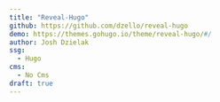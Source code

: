 ```yaml
---
title: "Reveal-Hugo"
github: https://github.com/dzello/reveal-hugo
demo: https://themes.gohugo.io/theme/reveal-hugo/#/
author: Josh Dzielak
ssg:
  - Hugo
cms:
  - No Cms
draft: true
---
```

